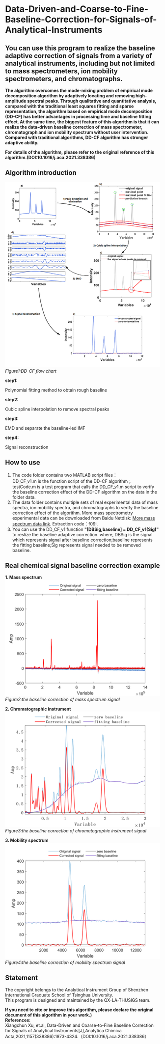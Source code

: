 # Data-Driven-and-Coarse-to-Fine-Baseline-Correction-for-Signals-of-Analytical-Instruments
## You can use this program to realize the baseline adaptive correction of signals from a variety of analytical instruments,  including but not limited to mass spectrometers, ion mobility spectrometers, and chromatographs.  

__The algorithm overcomes the mode-mixing problem of empirical mode decomposition algorithm by adaptively locating and removing high-amplitude spectral peaks. Through qualitative and quantitative analysis, compared with the traditional least squares fitting and sparse representation, the algorithm based on empirical mode decomposition (DD-CF) has better advantages in processing time and baseline fitting effect. At the same time, the biggest feature of this algorithm is that it can realize the data-driven baseline correction of mass spectrometer, chromatograph and ion mobility spectrum without user intervention. Compared with traditional algorithms, DD-CF algorithm has stronger adaptive ability.__  


__For details of the algorithm, please refer to the original reference of this algorithm.(DOI:10.1016/j.aca.2021.338386)__  


## Algorithm introduction

![DD-CF algorithm flow chart](https://github.com/QX-LA-THUSIGS/Data-Driven-and-Coarse-to-Fine-Baseline-Correction-for-Signals-of-Analytical-Instruments/blob/main/picture/flow_chart.png)  
            _Figure1:DD-CF flow chart_

__step1:__  

  Polynomial fitting method to obtain rough baseline  


__step2:__ 

  Cubic spline interpolation to remove spectral peaks  
  
__step3:__  

  EMD and separate the baseline-led IMF  

__step4:__   

  Signal reconstruction  


## How to use  
1. The code folder contains two MATLAB script files：  
    DD_CF_v1.m is the function script of the DD-CF algorithm；  
    testCode.m is a test program that calls the DD_CF_v1.m script to verify the baseline correction effect of the DD-CF algorithm on the data in the folder data.  
2. The data folder contains multiple sets of real experimental data of mass spectra, ion mobility spectra, and chromatographs to verify the baseline correction effect of the algorithm. More mass spectrometry experimental data can be downloaded from Baidu Netdisk: [More mass spectrum data link](https://pan.baidu.com/s/1MQ5bopY8lhOMwYQmR9g_-w). Extraction code：f09i. 
3. You can use the DD_CF_v1 function __"[DBSig,baseline] = DD_CF_v1(Sig)"__ to reslize the baseline adaptive correction. where, DBSig is the signal which represents signal after baseline correction;baseline represents the fitting baseline;Sig represents signal needed to be removed baseline.

## Real chemical signal baseline correction example  
__1. Mass spectrum__  
![mass spectrum signal](https://github.com/QX-LA-THUSIGS/Data-Driven-and-Coarse-to-Fine-Baseline-Correction-for-Signals-of-Analytical-Instruments/blob/main/picture/ms.png)    
            _Figure2:the baseline correction of mass spectrum signal_  

__2. Chromatographic instrument__
![Chromatographic instrument signal](https://github.com/QX-LA-THUSIGS/Data-Driven-and-Coarse-to-Fine-Baseline-Correction-for-Signals-of-Analytical-Instruments/blob/main/picture/chromatographic.png)    
            _Figure3:the baseline correction of chromatographic instrument signal_  

__3. Mobility spectrum__
![Mobility spectrum signal](https://github.com/QX-LA-THUSIGS/Data-Driven-and-Coarse-to-Fine-Baseline-Correction-for-Signals-of-Analytical-Instruments/blob/main/picture/migration_spectrum.png)    
            _Figure4:the baseline correction of mobility spectrum signal_ 


## Statement

The copyright belongs to the Analytical Instrument Group of Shenzhen International Graduate School of Tsinghua University.  
This program is designed and maintained by the QX-LA-THUSIGS team.  

__If you need to cite or improve this algorithm, please declare the original document of this algorithm in your work.)__  
__References:__  
Xiangchun Xu, et.al, Data-Driven and Coarse-to-Fine Baseline Correction for Signals of Analytical Instruments[J],Analytica Chimica Acta,2021,1157(338386):1873-4324.（DOI:10.1016/j.aca.2021.338386）
